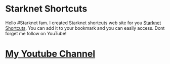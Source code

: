 # Starknet Shortcuts

Hello #Starknet fam. I created Starknet shortcuts web site for you [Starknet Shortcuts](http://starknet-shortcuts.vercel.app). 
You can add it to your bookmark and you can easily access. Dont forget me follow on YouTube!

# [My Youtube Channel](https://www.youtube.com/channel/UCSuHDZ3eBHVUH6y5biI-5yQ)

